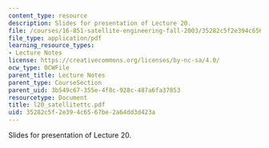```yaml
---
content_type: resource
description: Slides for presentation of Lecture 20.
file: /courses/16-851-satellite-engineering-fall-2003/35282c5f2e394c6567be2a64dd3d423a_l20_satellitettc.pdf
file_type: application/pdf
learning_resource_types:
- Lecture Notes
license: https://creativecommons.org/licenses/by-nc-sa/4.0/
ocw_type: OCWFile
parent_title: Lecture Notes
parent_type: CourseSection
parent_uid: 3b549c67-355e-4f8c-928c-487a6fa37853
resourcetype: Document
title: l20_satellitettc.pdf
uid: 35282c5f-2e39-4c65-67be-2a64dd3d423a
---
```

Slides for presentation of Lecture 20.